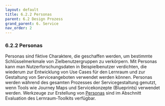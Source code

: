 ```yaml
---
layout: default
title: 6.2.2 Personas
parent: 6.2 Design Prozess
grand_parent: 6. Service
nav_order: 2
---
```


### 6.2.2 Personas

Personas sind fiktive Charaktere, die geschaffen werden, um bestimmte
Schlüsselmerkmale von Zielbenutzergruppen zu verkörpern. Mit Personas
kann man Nutzerforschungsdaten in Beispielbenutzer verdichten, die
wiederum zur Entwicklung von Use Cases für den Lernraum und zur
Gestaltung von Serviceangeboten verwendet werden können. Personas werden
während des gesamten Prozesses der Servicegestaltung genutzt,
wenn Tools wie Journey Maps und Servicekonzepte (Blueprints) verwendet
werden. Werkzeuge zur Erstellung von [Personas](../07_Evaluation/07_Daten.md) sind im
Abschnitt Evaluation des Lernraum-Toolkits verfügbar.
